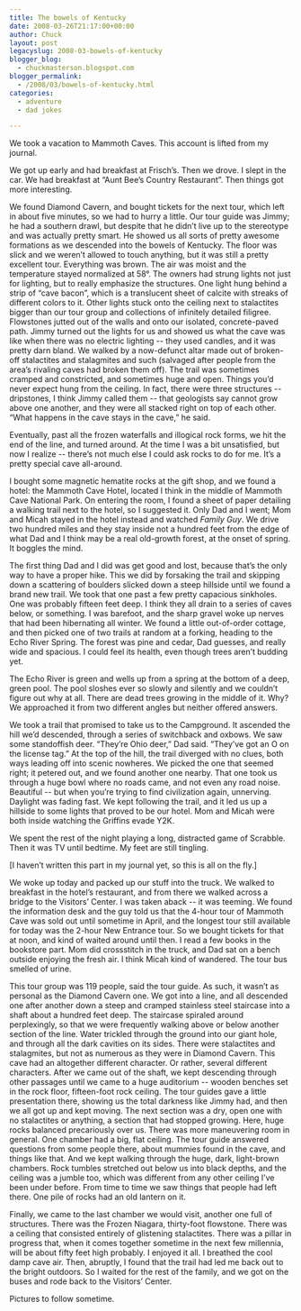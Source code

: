 ```yaml
---
title: The bowels of Kentucky
date: 2008-03-26T21:17:00+00:00
author: Chuck
layout: post
legacyslug: 2008-03-bowels-of-kentucky
blogger_blog:
  - chuckmasterson.blogspot.com
blogger_permalink:
  - /2008/03/bowels-of-kentucky.html
categories:
  - adventure
  - dad jokes

---
```

We took a vacation to Mammoth Caves. This account is lifted from my journal.

We got up early and had breakfast at Frisch’s. Then we drove. I slept in the
car. We had breakfast at “Aunt Bee’s Country Restaurant”. Then things got more
interesting.  

We found Diamond Cavern, and bought tickets for the next tour, which left in
about five minutes, so we had to hurry a little. Our tour guide was Jimmy; he
had a southern drawl, but despite that he didn’t live up to the stereotype and
was actually pretty smart. He showed us all sorts of pretty awesome formations
as we descended into the bowels of Kentucky. The floor was slick and we weren’t
allowed to touch anything, but it was still a pretty excellent tour. Everything
was brown. The air was moist and the temperature stayed normalized at 58°. The
owners had strung lights not just for lighting, but to really emphasize the
structures. One light hung behind a strip of “cave bacon”, which is a
translucent sheet of calcite with streaks of different colors to it. Other
lights stuck onto the ceiling next to stalactites bigger than our tour group
and collections of infinitely detailed filigree. Flowstones jutted out of the
walls and onto our isolated, concrete-paved path. Jimmy turned out the lights
for us and showed us what the cave was like when there was no electric lighting
-- they used candles, and it was pretty darn bland. We walked by a now-defunct
altar made out of broken-off stalactites and stalagmites and such (salvaged
after people from the area’s rivaling caves had broken them off). The trail was
sometimes cramped and constricted, and sometimes huge and open. Things you’d
never expect hung from the ceiling. In fact, there were three structures --
dripstones, I think Jimmy called them -- that geologists say cannot grow above
one another, and they were all stacked right on top of each other. “What
happens in the cave stays in the cave,” he said.  

Eventually, past all the frozen waterfalls and illogical rock forms, we hit the
end of the line, and turned around. At the time I was a bit unsatisfied, but
now I realize -- there’s not much else I could ask rocks to do for me. It’s a
pretty special cave all-around.  

I bought some magnetic hematite rocks at the gift shop, and we found a hotel:
the Mammoth Cave Hotel, located I think in the middle of Mammoth Cave National
Park. On entering the room, I found a sheet of paper detailing a walking trail
next to the hotel, so I suggested it. Only Dad and I went; Mom and Micah stayed
in the hotel instead and watched _Family Guy_. We drive two hundred miles and
they stay inside not a hundred feet from the edge of what Dad and I think may
be a real old-growth forest, at the onset of spring. It boggles the mind.  

The first thing Dad and I did was get good and lost, because that’s the only
way to have a proper hike. This we did by forsaking the trail and skipping down
a scattering of boulders slicked down a steep hillside until we found a brand
new trail. We took that one past a few pretty capacious sinkholes. One was
probably fifteen feet deep. I think they all drain to a series of caves below,
or something. I was barefoot, and the sharp gravel woke up nerves that had been
hibernating all winter. We found a little out-of-order cottage, and then picked
one of two trails at random at a forking, heading to the Echo River Spring. The
forest was pine and cedar, Dad guesses, and really wide and spacious. I could
feel its health, even though trees aren’t budding yet.  

The Echo River is green and wells up from a spring at the bottom of a deep,
green pool. The pool sloshes ever so slowly and silently and we couldn’t figure
out why at all. There are dead trees growing in the middle of it. Why? We
approached it from two different angles but neither offered answers.  

We took a trail that promised to take us to the <span
class="small-caps">Campground</span>. It ascended the hill we’d descended,
through a series of switchback and oxbows. We saw some standoffish deer.
“They’re Ohio deer,” Dad said. “They’ve got an O on the license tag.” At the
top of the hill, the trail diverged with no clues, both ways leading off into
scenic nowheres. We picked the one that seemed right; it petered out, and we
found another one nearby. That one took us through a huge bowl where no roads
came, and not even any road noise. Beautiful -- but when you’re trying to find
civilization again, unnerving. Daylight was fading fast. We kept following the
trail, and it led us up a hillside to some lights that proved to be our hotel.
Mom and Micah were both inside watching the Griffins evade Y2K.  

We spent the rest of the night playing a long, distracted game of Scrabble.
Then it was TV until bedtime. My feet are still tingling.

[I haven’t written this part in my journal yet, so this is all on the fly.]  

We woke up today and packed up our stuff into the truck. We walked to breakfast
in the hotel’s restaurant, and from there we walked across a bridge to the
Visitors’ Center. I was taken aback -- it was teeming. We found the information
desk and the guy told us that the 4-hour tour of Mammoth Cave was sold out
until sometime in April, and the longest tour still available for today was the
2-hour New Entrance tour. So we bought tickets for that at noon, and kind of
waited around until then. I read a few books in the bookstore part. Mom did
crossstitch in the truck, and Dad sat on a bench outside enjoying the fresh
air. I think Micah kind of wandered. The tour bus smelled of urine.  

This tour group was 119 people, said the tour guide. As such, it wasn’t as
personal as the Diamond Cavern one. We got into a line, and all descended one
after another down a steep and cramped stainless steel staircase into a shaft
about a hundred feet deep. The staircase spiraled around perplexingly, so that
we were frequently walking above or below another section of the line. Water
trickled through the ground into our giant hole, and through all the dark
cavities on its sides. There were stalactites and stalagmites, but not as
numerous as they were in Diamond Cavern. This cave had an altogether different
character. Or rather, several different characters. After we came out of the
shaft, we kept descending through other passages until we came to a huge
auditorium -- wooden benches set in the rock floor, fifteen-foot rock ceiling.
The tour guides gave a little presentation there, showing us the total darkness
like Jimmy had, and then we all got up and kept moving. The next section was a
dry, open one with no stalactites or anything, a section that had stopped
growing. Here, huge rocks balanced precariously over us. There was more
maneuvering room in general. One chamber had a big, flat ceiling. The tour
guide answered questions from some people there, about mummies found in the
cave, and things like that. And we kept walking through the huge, dark,
light-brown chambers. Rock tumbles stretched out below us into black depths,
and the ceiling was a jumble too, which was different from any other ceiling
I’ve been under before. From time to time we saw things that people had left
there. One pile of rocks had an old lantern on it.  

Finally, we came to the last chamber we would visit, another one full of
structures. There was the Frozen Niagara, thirty-foot flowstone. There was a
ceiling that consisted entirely of glistening stalactites. There was a pillar
in progress that, when it comes together sometime in the next few millennia,
will be about fifty feet high probably. I enjoyed it all. I breathed the cool
damp cave air. Then, abruptly, I found that the trail had led me back out to
the bright outdoors. So I waited for the rest of the family, and we got on the
buses and rode back to the Visitors’ Center.

Pictures to follow sometime.

